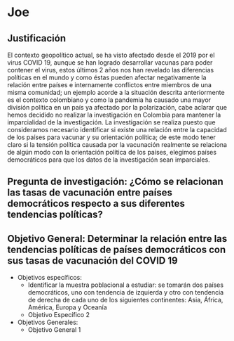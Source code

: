 # Joe

## Justificación
El contexto geopolítico actual, se ha visto afectado desde el 2019 por el virus COVID 19, aunque se han logrado desarrollar vacunas para poder contener el virus, estos últimos 2 años nos han revelado las diferencias políticas en el mundo y como éstas pueden afectar negativamente la relación entre países e internamente conflictos entre miembros de una misma comunidad; un ejemplo acorde a la situación descrita anteriormente es el contexto colombiano y como la pandemia ha causado una mayor división política en un país ya afectado por la polarización, cabe aclarar que hemos decidido no realizar la investigación en Colombia para mantener la imparcialidad de la investigación. La investigación se realiza puesto que consideramos necesario identificar si existe una relación entre la capacidad de los países para vacunar y su orientación política; de este modo tener claro si la tensión política causada por la vacunación realmente se relaciona de algún modo con la orientación política de los países, elegimos países democráticos para que los datos de la investigación sean imparciales.  

## **Pregunta de investigación:** ¿Cómo se relacionan las tasas de vacunación entre países democráticos respecto a sus diferentes tendencias políticas?

## **Objetivo General:** Determinar la relación entre las tendencias políticas de países democráticos con sus tasas de vacunación del COVID 19

* Objetivos específicos: 
    * Identificar la muestra poblacional a estudiar: se tomarán dos países democráticos, uno con tendencia de izquierda y otro con tendencia de derecha de cada uno de los siguientes continentes: Asia, África, América, Europa y Oceanía
    * Objetivo Específico 2
* Objetivos Generales: 
    * Objetivo General 1
